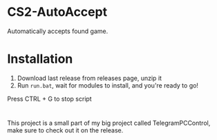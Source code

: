 # CS2-AutoAccept

Automatically accepts found game.

# Installation

1. Download last release from releases page, unzip it
2. Run `run.bat`, wait for modules to install, and you're ready to go!

Press CTRL + G to stop script

#

This project is a small part of my big project called TelegramPCControl, make sure to check out it on the release.
